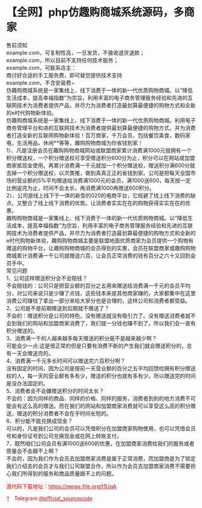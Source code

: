 # 【全网】php仿趣购商城系统源码，多商家

售前须知<br>example.com，可复制性高，一旦发货，不接收退货退款；<br>example.com，所以目前不支持任何技术服务；<br>example.com，可联系店主：<br>商讨好合适的手工服务费，即可替您提供技术支持<br>example.com，不含安装费~<br>仿趣购商城系统是一家集线上、线下消费于一体的新一代优质购物商城。以“降低生活成本，提高幸福指数”为宗旨，利用丰富的电子商务管理服务经验和先进的互联网技术为消费者提供产品，并尽力为消费者打造最划算最便捷的购物方式和全新的e时代购物新体验。<br>仿趣购商城系统是一家集线上、线下消费于一体的新一代优质购物商城。利用电子商务管理平台和进的互联网技术为消费者提供最划算最便捷的购物方式，并为消费者打造全新的互联网购物新体验！百万商家，千万会员，包括餐饮美食，数码家电，生活用品，休闲**等等，趣购购物商城为你省钱到家！<br>1）、凡是注册会员在趣购购物商城网站或联盟商家累计消费满1000元就拥有一个积分赠送权，一个积分赠送权可享受赠送积分600分为止，积分可以在网站或加盟商家抵现金使用。再累计消费满一千元就加一个积分赠送权，赠送积分满600分就去掉一个积分赠送权，以次类推，做到真真正正的省钱到家。公司是把每天全国市场的营业额的5%平均赠送给消费满1000元的会员，满1000送600，每天按一定比例返完为止，时间不会太长，再消费满1000再赠送600积分。<br>2）、公司是线上线下于一体的新型的020的电商平台，它规避了线上线下消费的缺点，又整合了线上线下消费的优势。让消费者实实在在的购物获得实实在在的优惠。<br>趣购购物商城是一家集线上、线下消费于一体的新一代优质购物商城。以“降低生活成本，提高幸福指数”为宗旨，利用丰富的电子商务管理服务经验和先进的互联网技术为消费者提供产品，并尽力为消费者打造最划算最便捷的购物方式和全新的e时代购物新体验，趣购购物商城主要是联盟地面优质商家为会员提供一个购物有赠送的购物平台，让趣购购物商城的会员得到的实惠，会员在联盟商家或趣购购物商城累计消费满一千公司就赠送六百，让会员正常消费的钱有百分之六十又回到会员手中。<br>常见问题<br>1、公司这样赠送积分会不会赔钱？<br>不会赔钱的：公司只是把营业额的百分之五用来赠送给消费满一千元的会员平均分，对公司来说只是少赚了点钱，这些钱本来是其他商家赚的，大家都集中在这里消费公司赚钱了拿出一部分来给大家分也是合理的，这样公司和消费者都受益。<br>2、公司是不是前期赠送到后期就不赠送了？<br>不会的：赠送积分是公司的特色，没有赠送就没有吸引力了。没有赠送消费者就不会到我们的网站和加盟商家消费了，我们就一分钱也赚不到了。所以我们会一直有积分赠送的。<br>3、消费满一千的人越来越多每天赠送的积分是不是越来越少啊？<br>可能会少一点:这是很正常的但是只要有消费不断的产生我们就会赠送积分的，总有一天会赠送完的。<br>4、消费满一千元多长时间可以赠送完六百积分啊？<br>没有固定的时间，因为公司是按前一天营业额的百分之五平均回馈给拥有积分赠送权的人，每一天的营业额有多有少，赠送的积分也就有多有少。所以赠送完的时间是没办法固定的。<br>5、消费者会不会嫌赠送积分的时间太长？<br>不会的：因为同样的商品、同样的价格、同样的服务，消费者到别的地方消费不可能会有这么高的赠送。而在我们的网站和加盟商家消费就可以享受这么高的积分赠送，赠送的积分消费者不会在乎时间长短的。<br>6、积分能不能兑换成现金？<br>可以的，凡是我们公司的会员可以凭借积分在加盟商家购物使用，也可以凭借会员号和身份证号到公司兑换现金或在网上转账支付。<br>7、既然咱们公司会员有满1000送600的优惠，在加盟商家消费给我们的服务或者质量会不会跟不上啊？<br>不会的，因为我们作为会员去加盟商家消费是属于正常消费，而加盟商是为了锁定我们介绍去的会员才与我们公司联盟合作，所以作为会员去加盟商家消费不需要担心我们所得到的服务和商品质量跟不上的问题。<br>


<p style="color: red;">源代码下载地址：<a href="https://mega-file.org/t1UqA" style="color: red;">https://mega-file.org/t1UqA</a></p><p style="color: red;"><img src="https://cdn-icons-png.flaticon.com/512/2111/2111646.png" alt="Telegram Icon" style="width: 16px; vertical-align: middle; margin-right: 5px;">Telegram:<a href="https://t.me/official_sourcecode" style="color: red;">@official_sourcecode</a></p>